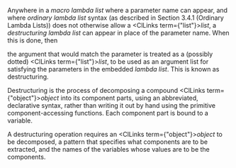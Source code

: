  



Anywhere in a *macro lambda list* where a parameter name can appear, and where *ordinary lambda list* syntax (as described in Section 3.4.1 (Ordinary Lambda Lists)) does not otherwise allow a <ClLinks  term={"list"}><i>list</i></ClLinks>, a *destructuring lambda list* can appear in place of the parameter name. When this is done, then  







the argument that would match the parameter is treated as a (possibly dotted) <ClLinks  term={"list"}><i>list</i></ClLinks>, to be used as an argument list for satisfying the parameters in the embedded *lambda list*. This is known as destructuring. 



Destructuring is the process of decomposing a compound <ClLinks  term={"object"}><i>object</i></ClLinks> into its component parts, using an abbreviated, declarative syntax, rather than writing it out by hand using the primitive component-accessing functions. Each component part is bound to a variable. 



A destructuring operation requires an <ClLinks  term={"object"}><i>object</i></ClLinks> to be decomposed, a pattern that specifies what components are to be extracted, and the names of the variables whose values are to be the components. 



